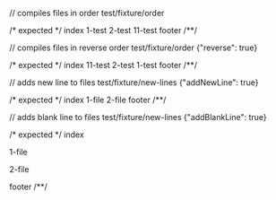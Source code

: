 // compiles files in order
test/fixture/order

/* expected */
index
1-test
2-test
11-test
footer
/**/

// compiles files in reverse order
test/fixture/order
{"reverse": true}

/* expected */
index
11-test
2-test
1-test
footer
/**/

// adds new line to files
test/fixture/new-lines
{"addNewLine": true}

/* expected */
index
1-file
2-file
footer
/**/

// adds blank line to files
test/fixture/new-lines
{"addBlankLine": true}

/* expected */
index

1-file

2-file

footer
/**/